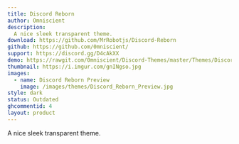 ```yaml
---
title: Discord Reborn
author: Omniscient
description:
  A nice sleek transparent theme.
download: https://github.com/MrRobotjs/Discord-Reborn
github: https://github.com/0mniscient/
support: https://discord.gg/D4cAkXX
demo: https://rawgit.com/0mniscient/Discord-Themes/master/Themes/Discord%20Reborn.theme.css
thumbnail: https://i.imgur.com/gnINgso.jpg
images:
  - name: Discord Reborn Preview
    image: /images/themes/Discord_Reborn_Preview.jpg
style: dark
status: Outdated
ghcommentid: 4
layout: product
---
```

A nice sleek transparent theme.